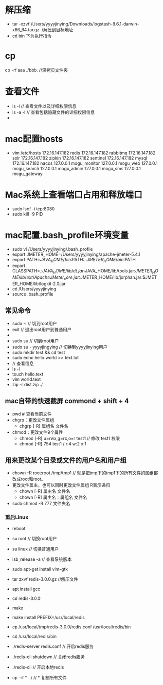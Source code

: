 # 解压缩
- tar -xzvf /Users/yyyyjinying/Downloads/logstash-8.6.1-darwin-x86_64.tar.gz ./解压到目标地址
- cd bin 下为执行指令

# cp
cp -rf aaa ./bbb.  //深拷贝文件夹

# 查看文件
- ls -l     // 查看文件以及详细权限信息
- ls -a -l  // 查看包括隐藏文件的详细权限信息
- 
# mac配置hosts
- vim /etc/hosts
172.16.147.182      redis
172.16.147.182      rabbitmq
172.16.147.182      solr
172.16.147.182      zipkin
172.16.147.182      sentinel
172.16.147.182 mysql
172.16.147.182 nacos
127.0.0.1      mogu_monitor
127.0.0.1      mogu_web
127.0.0.1      mogu_search
127.0.0.1      mogu_admin
127.0.0.1      mogu_sms
127.0.0.1      mogu_gateway
# Mac系统上查看端口占用和释放端口
- sudo lsof -i tcp:8080
- sudo kill -9 PID
# mac配置.bash_profile环境变量
- sudo vi  /Users/yyyyjinying/.bash_profile 
- export JMETER_HOME=/Users/yyyyjinying/apache-jmeter-5.4.1
- export PATH=$JAVA_HOME/bin:$PATH:.:$JMETER_HOME/bin:$PATH
- export CLASSPATH=.:$JAVA_HOME/lib/dt.jar:$JAVA_HOME/lib/tools.jar:$JMETER_HOME/lib/ext/ApacheJMeter_core.jar:$JMETER_HOME/lib/jorphan.jar:$JMETER_HOME/lib/logkit-2.0.jar
- cd /Users/yyyyjinying
- source .bash_profile
## 常见命令
- sudo -i // 切到root用户
- exit // 退出root用户到普通用户
- 
- sudo su // 切到root用户
- sudo su - yyyyjingying // 切换到yyyyjinying用户 
- sudo mkdir test && cd test
- sudo echo hello world >> text.txt
- // 查看信息
- ls -l
- touch hello.text
- vim world.text
- zip -r dist.zip ./
## mac自带的快速截屏 commond + shift + 4
- pwd # 查看当前文件
- chgrp：更改文件属组
  - chgrp [-R] 属组名 文件名
- chmod：更改文件9个属性
  - chmod [-R] u=rwx,g=rx,o=r  test1    // 修改 test1 权限
  - chmod [-R] 754 test1  / r:4 w:2 x:1
## 用来更改某个目录或文件的用户名和用户组
- chown -R root:root /tmp/tmp1  // 就是把tmp下的tmp1下的所有文件的属组都改成root和root。
- 更改文件属主，也可以同时更改文件属组  R表示递归
  - chown [–R] 属主名 文件名
  - chown [-R] 属主名：属组名 文件名
- sudo chmod -R 777 文件夹名


### 重启Linux
- reboot
- su root // 切换root用户
- su linux // 切换普通用户
- lsb_release -a // 查看系统版本
- sudo apt-get install vim-gtk
- tar zxvf redis-3.0.0.gz //解压文件 
- apt install gcc
- cd redis-3.0.0 
- make
- make install PREFIX=/usr/local/redis
- cp /usr/local/tmp/redis-3.0.0/redis.conf /usr/local/redis/bin
- cd /usr/local/redis/bin
- ./redis-server redis.conf     // 开启redis服务
- ./redis-cli shutdown  // 关闭redis服务
- ./redis-cli    // 开启本地redis

- cp -rf * ../  // * 复制所有文件

  

  